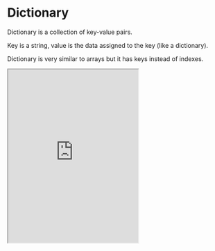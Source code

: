 # Dictionary

Dictionary is a collection of key-value pairs.

Key is a string, value is the data assigned to the key (like a dictionary).

Dictionary is very similar to arrays but it has keys instead of indexes.

<iframe
  loading="lazy"
  title="Python IDLE Trinket"
  src="https://trinket.io/embed/python3/f21c5175ba"
  height="400"
/>

## Declaring dictionary

Let's look at many examples.

1. The key can be either a numebr or a string.
2. The value can be any data type.

<iframe
  loading="lazy"
  title="Python IDLE Trinket"
  src="https://trinket.io/embed/python3/534b32664d"
  height="400"
/>

## `keys()`

This method is used to get all the keys in the dictionary.

It is uesful when you want to iterate over the keys.

It returns `dict_keys([keys])` data type and using `list()` method we can convert it to a list.

<iframe
  loading="lazy"
  title="Python IDLE Trinket"
  src="https://trinket.io/embed/python3/1e671b6947"
  height="400"
/>

## `values()`

This method is used to get all the values in the dictionary.

It is uesful when you want to iterate over the values.

It returns `dict_values([values])` data type and using `list()` method we can convert it to a list.

<iframe
  loading="lazy"
  title="Python IDLE Trinket"
  src="https://trinket.io/embed/python3/ef70d46c83"
  height="400"
/>
